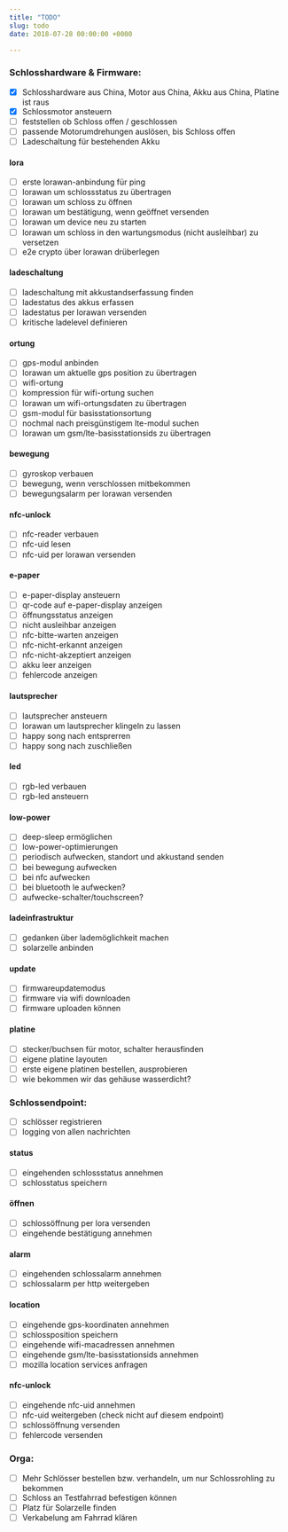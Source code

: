 ```yaml
---
title: "TODO"
slug: todo
date: 2018-07-28 00:00:00 +0000

---
```



### Schlosshardware & Firmware:

- [x] Schlosshardware aus China, Motor aus China, Akku aus China, Platine ist raus
- [x] Schlossmotor ansteuern
- [ ] feststellen ob Schloss offen / geschlossen
- [ ] passende Motorumdrehungen auslösen, bis Schloss offen
- [ ] Ladeschaltung für bestehenden Akku

#### lora
- [ ] erste lorawan-anbindung für ping
- [ ] lorawan um schlossstatus zu übertragen
- [ ] lorawan um schloss zu öffnen
- [ ] lorawan um bestätigung, wenn geöffnet versenden
- [ ] lorawan um device neu zu starten
- [ ] lorawan um schloss in den wartungsmodus (nicht ausleihbar) zu versetzen
- [ ] e2e crypto über lorawan drüberlegen

#### ladeschaltung
- [ ] ladeschaltung mit akkustandserfassung finden
- [ ] ladestatus des akkus erfassen
- [ ] ladestatus per lorawan versenden
- [ ] kritische ladelevel definieren

#### ortung
- [ ] gps-modul anbinden
- [ ] lorawan um aktuelle gps position zu übertragen
- [ ] wifi-ortung
- [ ] kompression für wifi-ortung suchen
- [ ] lorawan um wifi-ortungsdaten zu übertragen
- [ ] gsm-modul für basisstationsortung
- [ ] nochmal nach preisgünstigem lte-modul suchen
- [ ] lorawan um gsm/lte-basisstationsids zu übertragen

#### bewegung
- [ ] gyroskop verbauen
- [ ] bewegung, wenn verschlossen mitbekommen
- [ ] bewegungsalarm per lorawan versenden

#### nfc-unlock
- [ ] nfc-reader verbauen
- [ ] nfc-uid lesen
- [ ] nfc-uid per lorawan versenden

#### e-paper
- [ ] e-paper-display ansteuern
- [ ] qr-code auf e-paper-display anzeigen
- [ ] öffnungsstatus anzeigen
- [ ] nicht ausleihbar anzeigen
- [ ] nfc-bitte-warten anzeigen
- [ ] nfc-nicht-erkannt anzeigen
- [ ] nfc-nicht-akzeptiert anzeigen
- [ ] akku leer anzeigen
- [ ] fehlercode anzeigen

#### lautsprecher
- [ ] lautsprecher ansteuern
- [ ] lorawan um lautsprecher klingeln zu lassen
- [ ] happy song nach entsprerren
- [ ] happy song nach zuschließen

#### led
- [ ] rgb-led verbauen
- [ ] rgb-led ansteuern

#### low-power
- [ ] deep-sleep ermöglichen
- [ ] low-power-optimierungen
- [ ] periodisch aufwecken, standort und akkustand senden
- [ ] bei bewegung aufwecken
- [ ] bei nfc aufwecken
- [ ] bei bluetooth le aufwecken?
- [ ] aufwecke-schalter/touchscreen?

#### ladeinfrastruktur
- [ ] gedanken über lademöglichkeit machen
- [ ] solarzelle anbinden

#### update
- [ ] firmwareupdatemodus
- [ ] firmware via wifi downloaden
- [ ] firmware uploaden können

#### platine
- [ ] stecker/buchsen für motor, schalter herausfinden
- [ ] eigene platine layouten
- [ ] erste eigene platinen bestellen, ausprobieren
- [ ] wie bekommen wir das gehäuse wasserdicht?

### Schlossendpoint:

- [ ] schlösser registrieren
- [ ] logging von allen nachrichten

#### status
- [ ] eingehenden schlossstatus annehmen
- [ ] schlosstatus speichern

#### öffnen
- [ ] schlossöffnung per lora versenden
- [ ] eingehende bestätigung annehmen

#### alarm
- [ ] eingehenden schlossalarm annehmen
- [ ] schlossalarm per http weitergeben

#### location
- [ ] eingehende gps-koordinaten annehmen
- [ ] schlossposition speichern
- [ ] eingehende wifi-macadressen annehmen
- [ ] eingehende gsm/lte-basisstationsids annehmen
- [ ] mozilla location services anfragen

#### nfc-unlock
- [ ] eingehende nfc-uid annehmen
- [ ] nfc-uid weitergeben (check nicht auf diesem endpoint)
- [ ] schlossöffnung versenden
- [ ] fehlercode versenden

###  Orga:

- [ ] Mehr Schlösser bestellen bzw. verhandeln, um nur Schlossrohling zu bekommen
- [ ] Schloss an Testfahrrad befestigen können
- [ ] Platz für Solarzelle finden
- [ ] Verkabelung am Fahrrad klären
